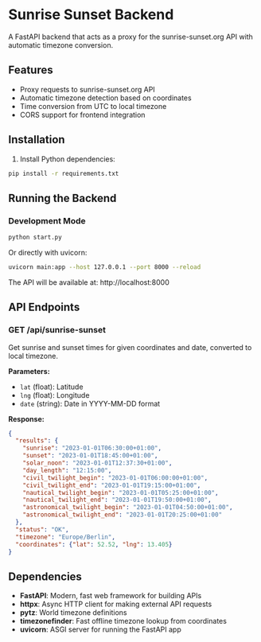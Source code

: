 # Sunrise Sunset Backend

A FastAPI backend that acts as a proxy for the sunrise-sunset.org API with automatic timezone conversion.

## Features

- Proxy requests to sunrise-sunset.org API
- Automatic timezone detection based on coordinates
- Time conversion from UTC to local timezone
- CORS support for frontend integration

## Installation

1. Install Python dependencies:
```bash
pip install -r requirements.txt
```

## Running the Backend

### Development Mode
```bash
python start.py
```

Or directly with uvicorn:
```bash
uvicorn main:app --host 127.0.0.1 --port 8000 --reload
```

The API will be available at: http://localhost:8000

## API Endpoints

### GET /api/sunrise-sunset

Get sunrise and sunset times for given coordinates and date, converted to local timezone.

**Parameters:**
- `lat` (float): Latitude
- `lng` (float): Longitude  
- `date` (string): Date in YYYY-MM-DD format

**Response:**
```json
{
  "results": {
    "sunrise": "2023-01-01T06:30:00+01:00",
    "sunset": "2023-01-01T18:45:00+01:00",
    "solar_noon": "2023-01-01T12:37:30+01:00",
    "day_length": "12:15:00",
    "civil_twilight_begin": "2023-01-01T06:00:00+01:00",
    "civil_twilight_end": "2023-01-01T19:15:00+01:00",
    "nautical_twilight_begin": "2023-01-01T05:25:00+01:00",
    "nautical_twilight_end": "2023-01-01T19:50:00+01:00",
    "astronomical_twilight_begin": "2023-01-01T04:50:00+01:00",
    "astronomical_twilight_end": "2023-01-01T20:25:00+01:00"
  },
  "status": "OK",
  "timezone": "Europe/Berlin",
  "coordinates": {"lat": 52.52, "lng": 13.405}
}
```

## Dependencies

- **FastAPI**: Modern, fast web framework for building APIs
- **httpx**: Async HTTP client for making external API requests
- **pytz**: World timezone definitions
- **timezonefinder**: Fast offline timezone lookup from coordinates
- **uvicorn**: ASGI server for running the FastAPI app
